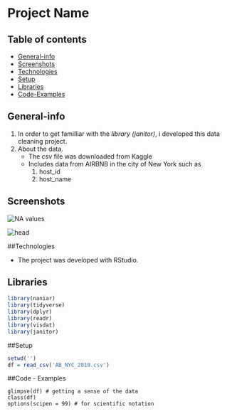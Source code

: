 # Project Name

## Table of contents
* [General-info](general-info)
* [Screenshots](screenshots)
* [Technologies](technologies)
* [Setup](setup)
* [Libraries](libraries)
* [Code-Examples](code-examples)



## General-info
1. In order to get familliar with the *library (janitor)*, i developed this data cleaning project.
2. About the data. 
    * The csv file was downloaded from Kaggle
    * Includes data from AIRBNB in the city of New York such as
        1. host_id
        2. host_name
           
 
## Screenshots

![NA values](NA_Values_Visualization.png)



![head](head(df).png)

##Technologies
* The project was developed with RStudio.

## Libraries
```R
library(naniar)
library(tidyverse)
library(dplyr)
library(readr)
library(visdat)
library(janitor)
```
##Setup
```R
setwd('')
df = read_csv('AB_NYC_2019.csv')
```



##Code - Examples
```aidl
glimpse(df) # getting a sense of the data 
class(df)
options(scipen = 99) # for scientific notation
```


